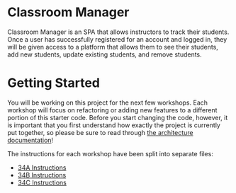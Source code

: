 # Classroom Manager

Classroom Manager is an SPA that allows instructors to track their students. Once a user has successfully registered for an account and logged in, they will be given access to a platform that allows them to see their students, add new students, update existing students, and remove students.

# Getting Started

You will be working on this project for the next few workshops. Each workshop will focus on refactoring or adding new features to a different portion of this starter code. Before you start changing the code, however, it is important that you first understand how exactly the project is currently put together, so please be sure to read through [the architecture documentation](docs/architecture.md)!

The instructions for each workshop have been split into separate files:

- [34A Instructions](docs/34A.md)
- [34B Instructions](docs/34B`md)
- [34C Instructions](docs/34C.md)
